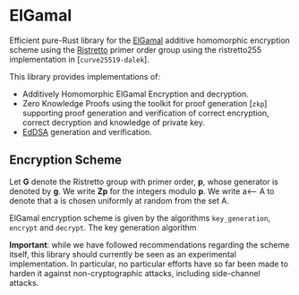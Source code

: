 # ElGamal

Efficient pure-Rust library for the [ElGamal](https://en.wikipedia.org/wiki/ElGamal_encryption) additive homomorphic
encryption scheme using the [Ristretto](https://ristretto.group/) primer order group using the ristretto255 
implementation in [`curve25519-dalek`]. 

This library provides implementations of: 
* Additively Homomorphic ElGamal Encryption and decryption.
* Zero Knowledge Proofs using the toolkit for proof generation [`zkp`] supporting proof generation and verification
 of correct encryption, correct decryption and knowledge of private key.
* [EdDSA](https://en.wikipedia.org/wiki/EdDSA) generation and verification.

## Encryption Scheme
Let **G** denote the Ristretto group with primer order, **p**, whose generator is denoted by **g**. We write **Zp** for 
the integers modulo **p**. We write a<-- A to denote that a is chosen uniformly at random from the set A. 

ElGamal encryption scheme is given by the algorithms `key_generation`, `encrypt` and `decrypt`. The key generation 
algorithm  

**Important**: while we have followed recommendations regarding the scheme itself, this library should currently be seen
 as an experimental implementation. In particular, no particular efforts have so far been made to harden it against
 non-cryptographic attacks, including side-channel attacks.
